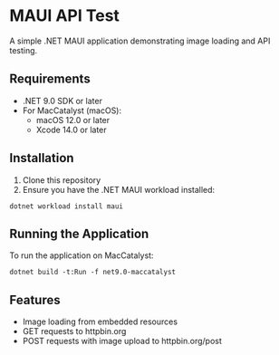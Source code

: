 # MAUI API Test

A simple .NET MAUI application demonstrating image loading and API testing.

## Requirements

- .NET 9.0 SDK or later
- For MacCatalyst (macOS):
  - macOS 12.0 or later
  - Xcode 14.0 or later

## Installation

1. Clone this repository
2. Ensure you have the .NET MAUI workload installed:
```
dotnet workload install maui
```

## Running the Application

To run the application on MacCatalyst:
```
dotnet build -t:Run -f net9.0-maccatalyst
```

## Features

- Image loading from embedded resources
- GET requests to httpbin.org
- POST requests with image upload to httpbin.org/post